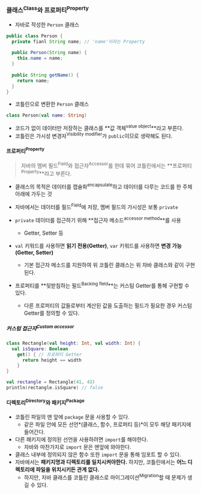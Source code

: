 ### 클래스<sup>Class</sup>와 프로퍼티<sup>Property</sup>

* 자바로 작성한 `Person` 클래스

```java
public class Person {
  private fianl String name; // 'name'이라는 Property
  
  public Person(String name) {
    this.name = name;
  }
  
  public String getName() {
    return name;
  }
}
```

* 코틀린으로 변환한 `Person` 클래스

```kotlin
class Person(val name: String)
```

* 코드가 없이 데이터만 저장하는 클래스를 **값 객체<sup>value object</sup>**라고 부른다.
* 코틀린은 가시성 변경자<sup>Visibility modifier</sup>가 `public`이므로 생략해도 된다.

#### 프로퍼티<sup>Property</sup>

> 자바의 멤버 필드<sup>Field</sup>와 접근자<sup>Accessor</sup>를 한데 묶어 코틀린에서는 **프로퍼티<sup>Property</sup>**라고 부른다.

* 클래스의 목적은 데이터를 캡슐화<sup>encapsulate</sup>하고 데이터를 다루는 코드를 한 주체 아래에 가두는 것
* 자바에서는 데이터를 필드<sup>Field</sup>에 저장, 멤버 필드의 가시성은 보통 `private`
* `private` 데이터를 접근하기 위해 **접근자 메소드<sup>accessor method</sup>**를 사용
  * Getter, Setter 등

* `val` 키워드를 사용하면 **읽기 전용(Getter)**, `var` 키워드를 사용하면 **변경 가능(Getter, Setter)**
  * 기본 접근자 메소드를 지원하여 위 코틀린 클래스는 위 자바 클래스와 같이 구현된다.
* 프로퍼티를 **뒷받침하는 필드<sup>Backing fleld</sup>**는 커스텀 Getter를 통해 구현할 수 있다.
  * 다른 프로퍼티의 값들로부터 계산된 값을 도출하는 필드가 필요한 경우 커스텀 Getter를 정의할 수 있다.

##### 커스텀 접근자<sup>Custom accessor</sup>

```kotlin
class Rectangle(val height: Int, val width: Int) {
  val isSquare: Boolean
  	get() { // 프로퍼티 Getter
      return height == width
    }
}

val rectangle = Rectangle(41, 43)
println(rectangle.isSquare) // false
```

#### 디렉토리<sup>Directory</sup>와 패키지<sup>Package</sup>

* 코틀린 파일의 맨 앞에 `package` 문을 사용할 수 있다.
  * 같은 파일 안에 모든 선언*(클래스, 함수, 프로퍼티 등)*이 모두 해당 패키지에 들어간다.
* 다른 패키지에 정의된 선언을 사용하려면 `import`를 해야한다.
  * 자바와 마찬가지로 `import` 문은 맨앞에 와야한다.
* 클래스 내부에 정의되지 않은 함수 또한 `import` 문을 통해 임포트 할 수 있다.
* 자바에서는 **패키지명과 디렉토리를 일치시켜야한다.** 하지만, 코틀린에서는 **어느 디렉토리에 파일을 위치시키든 관계 없다.**
  * 하지만, 자바 클래스를 코틀린 클래스로 마이그레이션<sup>Migration</sup>할 때 문제가 생길 수 있다.
